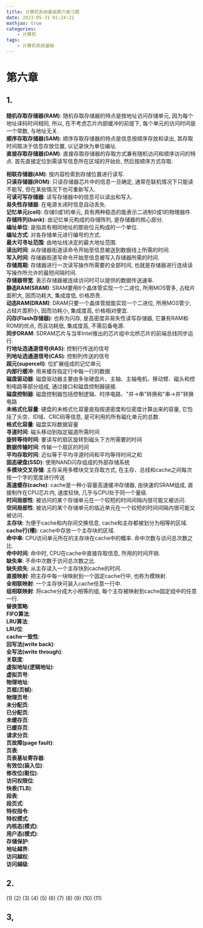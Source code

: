 ```yaml
---
title: 计算机系统基础第六章习题
date: 2023-05-31 01:24:21
mathjax: true
categories:
    - 计算机
tags:
    - 计算机系统基础
---
```


# 第六章

## 1.
**随机存取存储器(RAM)**: 随机存取存储器的特点是按地址访问存储单元, 因为每个地址译码时间相同, 所以, 在不考虑芯片内部缓冲的前提下, 每个单元的访问时间是一个常数, 与地址无关.  
**顺序存取存储器(SAM)**: 顺序存取存储器的特点是信息按顺序存放和读出, 其存取时间取决于信息存放位置, 以记录快为单位编址.  
**直接存取存储器(DAM)**: 直接存取存储器的存取方式兼有随机访问和顺序访问的特点. 首先直接定位到需读写信息所在区域的开始处, 然后按顺序方式存取.  
<!--more-->
**相联存储器(AM)**: 按内容检索到存储位置进行读写.  
**只读存储器(ROM)**: 只读存储器芯片中的信息一旦确定, 通常在联机情况下只能读不能写, 但在某些情况下也可重新写入.  
**可读可写存储器**: 读写存储器中的信息可以读出和写入.  
**易失性存储器**: 在电源关闭时信息自动丢失.  
**记忆单元(cell)**: 存储0或1的单元, 具有两种稳态的能表示二进制0或1的物理器件.  
**存储阵列(bank)**: 由记忆单元构成的存储阵列, 是存储器的核心部分.  
**编址单位**: 是指具有相同地址的那些位元构成的一个单位.  
**编址方式**: 对各存储单元进行编号的方式.  
**最大可寻址范围**: 由地址线决定的最大地址范围.  
**读出时间**: 从存储器街道读命令开始至信息被送到数据线上所需的时间.  
**写入时间**: 存储器街道写命令开始至信息被写入存储器所需的时间.  
**存储周期**: 存储器进行一次读写操作所需要的全部时间, 也就是存储器进行连续读写操作所允许的最短间隔时间.  
**存储器带宽**: 表示存储器被连续访问时可以提供的数据传送速率.  
**静态RAM(SRAM)**: SRAM要用6个晶体管实现一个二进位, 所用MOS管多, 占硅片面积大, 因而功耗大, 集成度低, 价格昂贵.  
**动态RAM(DRAM)**: DRAM只要一个晶体管就能实现一个二进位, 所用MOS管少, 占硅片面积小, 因而功耗小, 集成度高, 价格相对便宜.  
**闪存(Flash存储器)**: 也称为闪存, 是高密度非易失性读写存储器, 它兼有RAM和ROM的优点, 而且功耗低, 集成度高, 不需后备电源.  
**同步DRAM**: SDRAM芯片与当年Intel推出的芯片组中北桥芯片的前端总线同步运行.  
**行地址选通道信号(RAS)**: 控制行传送的信号  
**列地址选通道信号(CAS)**: 控制列传送的信号  
**超元(supercell)**: 位扩展组成的记忆单元  
**内部行缓冲**: 用来缓存指定行中每一行的数据  
**磁盘驱动器**: 磁盘驱动器主要由多张硬盘片、主轴、主轴电机、移动臂、磁头和控制电路等部分组成, 通过接口和磁盘控制器链接.  
**磁盘控制器**: 磁盘控制器包括控制逻辑、时序电路、"并&rarr;串"转换和"串&rarr;并"转换电路  
**未格式化容量**: 硬盘的未格式化容量是指按道密度和位密度计算出来的容量, 它包括了头空、ID域、CRC码等信息, 是可利用的所有磁化单元的总数.  
**格式化容量**: 磁盘实际数据容量  
**寻道时间**: 磁头移动到指定磁道所需时间  
**旋转等待时间**: 要读写的扇区旋转到磁头下方所需要的时间  
**数据传输时间**: 传输一个扇区的时间  
**平均存取时间**: 近似等于平均寻道时间和平均等待时间之和  
**固态硬盘(SSD)**: 使用NAND闪存组成的外部存储系统  
**多模块交叉存储**: 主存采用多模块交叉存取方式, 在主存、总线和cache之间每次按一个字的宽度进行传送  
**高速缓存(cache)**: cache是一种小容量高速缓冲存储器, 由快速的SRAM组成, 直接制作在CPU芯片内, 速度较快, 几乎与CPU处于同一个量级.  
**时间局部性**: 被访问的某个存储单元在一个较短的时间间隔内很可能又被访问.  
**空间局部性**: 被访问的某个存储单元的临近单元在一个较短的时间间隔内很可能又被访问.  
**主存块**: 为便于cache和内存间交换信息, cache和主存都被划分为相等的区域.  
**cache行(槽)**: cache中存放一个主存块的区域.  
**命中率**: CPU访问单元所在的主存块在cache中的概率. 命中次数与访问总次数之比.  
**命中时间**: 命中时, CPU在cache中直接存取信息, 所用的时间开销.  
**缺失率**: 不命中次数于访问总次数之比.  
**缺失损失**: 从主存读入一个主存快到cache的时间.  
**直接映射**: 把主存中每一块映射到一个固定cache行中, 也称为模映射.  
**全相联映射**: 一个主存快可装入cache任意一行中.  
**组相联映射**: 将cache分成大小相等的组, 每个主存被映射到cache固定组中的任意一行.  
**替换策略**:  
**FIFO算法**:  
**LRU算法**:  
**LRU位**:  
**cache一致性**:  
**回写法(write back)**:  
**全写法(write through)**:  
**关联度**:  
**虚拟地址(逻辑地址)**:  
**虚拟页号**:  
**物理地址**:  
**页框(页帧)**:  
**物理页号**:  
**未分配页**:  
**已分配页**:  
**未缓存页**:  
**已缓存页**:  
**请求分页**:  
**页故障(page fault)**:  
**页表**:  
**页表基址寄存器**:  
**有效位(装入位)**:  
**修改位(赃位)**:  
**访问权限位**:  
**快表(TLB)**:  
**段表**:  
**段页式**:  
**特权指令**:  
**特权模式**:  
**内核态(模式)**:  
**用户态(模式)**:  
**存储保护**:  
**地址越界**:  
**访问越权**:  
**访问越级**:  

## 2.
(1)
(2)
(3)
(4)
(5)
(6)
(7)
(8)
(9)
(10)
(11)

## 3,
